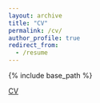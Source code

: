 ```yaml
---
layout: archive
title: "CV"
permalink: /cv/
author_profile: true
redirect_from:
  - /resume
---
```


{% include base_path %}

[CV](https://github.com/ananyachattoraj/ananyachattoraj.github.io/blob/master/files/CV%20-%20Aug%202020%20-%20Ananya%20Chattoraj.pdf)
